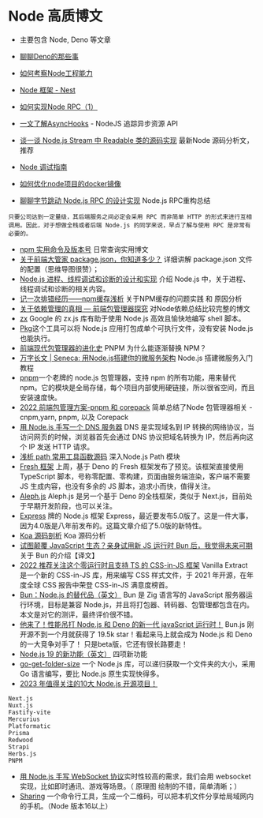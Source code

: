 # Node 高质博文
* 主要包含 Node, Deno 等文章

* [聊聊Deno的那些事](https://mp.weixin.qq.com/s/6tXZYQ8SBvIrhhsZEKVZqQ)
* [如何考察Node工程能力](https://juejin.cn/post/6959477438757896205)
* [Node 框架 - Nest](https://docs.nestjs.cn/8/introduction)
* [如何实现Node RPC（1）](https://developer.aliyun.com/article/712448)
* [一文了解AsyncHooks](https://mp.weixin.qq.com/s/08AVmJLMdMNm4yNWQwk-DA) - NodeJS 追踪异步资源 API
* [谈一谈 Node.js Stream 中 Readable 类的源码实现](https://mp.weixin.qq.com/s/sD6Pi3hS9H5XysmG5cRDhw) 最新Node 源码分析文， 推荐
* [Node 调试指南](https://www.bookstack.cn/read/node-in-debugging/README.md)
* [如何优化node项目的docker镜像](https://juejin.cn/post/6991689670027542564)
* [聊聊字节跳动 Node.js RPC 的设计实现](https://mp.weixin.qq.com/s/Ky6SoWJv85orqYioihTRqg) Node.js RPC重构总结
```
只要公司达到一定量级，其后端服务之间必定会采用 RPC 而非简单 HTTP 的形式来进行互相调用。因此，对于想做全栈或者后端 Node.js 的同学来说，早点了解与使用 RPC 是非常有必要的。
```
* [npm 实用命令及版本号](https://www.yuque.com/docs/share/ca61dff6-146e-4398-80d7-4b8a1c5226ea?#gLFu2) 日常查询实用博文
* [关于前端大管家 package.json，你知道多少？](https://juejin.cn/post/7023539063424548872) 详细讲解 package.json 文件的配置（思维导图很赞）；
* [Node.js 进程、线程调试和诊断的设计和实现](https://mp.weixin.qq.com/s/bv-ZpzGWVRj1spBTj-uG2Q) 介绍 Node.js 中，关于进程、线程调试和诊断的相关内容。
* [记一次排错经历——npm缓存浅析](https://juejin.cn/post/6844903785018425351) 关于NPM缓存的问题实践 和 原因分析
* [关于依赖管理的真相 — 前端包管理器探究](https://mp.weixin.qq.com/s/t6RZAKb6mXTfXl7XbpZ_vw) 对Node依赖总结比较完整的博文
* [zx](https://github.com/google/zx) Google 的 zx.js 库有助于使用 Node.js 高效且愉快地编写 shell 脚本。
* [Pkg](https://github.com/vercel/pkg)这个工具可以将 Node.js 应用打包成单个可执行文件，没有安装 Node.js 也能执行。
* [前端现代包管理器的进化史](https://mp.weixin.qq.com/s/8C9L_z64NUI9kWan64-qAg) PNPM 为什么能逐渐替换 NPM？
* [万字长文 | Seneca: 用Node.js搭建你的微服务架构](https://zhuanlan.zhihu.com/p/361134769) Node.js 搭建微服务入门教程
* [pnpm](https://pnpm.io/zh/)一个老牌的 node.js 包管理器，支持 npm 的所有功能，用来替代 npm。它的模块是全局存储，每个项目内部使用硬链接，所以很省空间，而且安装速度快。
* [2022 前端包管理方案-pnpm 和 corepack](https://juejin.cn/post/7060448346107805732) 简单总结了Node 包管理器相关 - cnpm,yarn, pnpm, 以及 Corepack
* [用 Node.js 手写一个 DNS 服务器](https://mp.weixin.qq.com/s/Gl94ISY5N4BYyYmVT9-QFQ) DNS 是实现域名到 IP 转换的网络协议，当访问网页的时候，浏览器首先会通过 DNS 协议把域名转换为 IP，然后再向这个 IP 发送 HTTP 请求。
* [浅析 path 常用工具函数源码](https://mp.weixin.qq.com/s/mbQC-NVlHg-7QW1c8T8xbA) 深入Node.js Path 模块
* [Fresh 框架](https://fresh.deno.dev/) 上周，基于 Deno 的 Fresh 框架发布了预览。该框架直接使用 TypeScript 脚本，号称零配置、零构建，页面由服务端渲染，客户端不需要 JS 生成内容，也没有多余的 JS 脚本，追求小而快，值得关注。
* [Aleph.js](https://alephjs.org/) Aleph.js 是另一个基于 Deno 的全栈框架，类似于 Next.js，目前处于早期开发阶段，也可以关注。
* [Express](https://expressjs.com/) 牌的 Node.js 框架 Express，最近要发布5.0版了。这是一件大事，因为4.0版是八年前发布的。这篇文章介绍了5.0版的新特性。
* [Koa 源码剖析](https://mp.weixin.qq.com/s?__biz=Mzg5NzcxMDY5Nw==&mid=2247488772&idx=1&sn=4dc98818b7ff92654700def21504b088&chksm=c06cfa02f71b7314424f567947b189735c005a846c796a6b14fda105bdbda908105cbfcf544b&token=903578161&lang=zh_CN#rd) Koa 源码分析
* [试图颠覆 JavaScript 生态？亲身试用新 JS 运行时 Bun 后，我觉得未来可期](https://mp.weixin.qq.com/s/Nd8_MSXOHPUM2GyvvpQfhg) 关于 Bun 的介绍【译文】
* [2022 推荐关注这个零运行时且支持 TS 的 CSS-in-JS 框架](https://mp.weixin.qq.com/s/OpCQJaSbzqWEykAh_qGJfQ) Vanilla Extract  是一个新的 CSS-in-JS 库，用来编写 CSS 样式文件，于 2021 年开源，在年度全球 CSS 报告中荣登 CSS-in-JS 满意度榜首。
* [Bun：Node.js 的替代品（英文）](https://semaphoreci.com/blog/javascript-bun#what-is-bun) Bun 是 Zig 语言写的 JavaScript 服务器运行环境，目标是兼容 Node.js，并且将打包器、转码器、包管理都包含在内。本文是对它的测评，最终评价很不错。
* [他来了！性能吊打 Node.js 和 Deno 的新一代 javaScript 运行时！](https://mp.weixin.qq.com/s/mdBKAMqJ44xEg-QepNCQ4w) Bun.js 刚开源不到一个月就获得了 19.5k star！看起来马上就会成为 Node.js 和 Deno 的一大竞争对手了！ 只是beta版，它还有很长路要走！
* [Node.js 19 的新功能（英文）](https://blog.appsignal.com/2022/11/15/nodejs-19-release-whats-new.html) 四项新功能
* [go-get-folder-size](https://github.com/markthree/go-get-folder-size) 一个 Node.js 库，可以递归获取一个文件夹的大小，采用 Go 语言编写，要比 Node.js 原生实现快得多。
* [2023 年值得关注的10大 Node.js 开源项目！](https://mp.weixin.qq.com/s?__biz=MzU2MTIyNDUwMA==&mid=2247512141&idx=2&sn=b06bddcffd6271063e25f77ad6f2b838&chksm=fc7efe16cb097700379c4c2a781a78eb8d5cb90e6440c2755a81f5bb6a1f3e3671e6e4cb47bf#rd)
```
Next.js
Nuxt.js
Fastify-vite
Mercurius
Platformatic
Prisma
Redwood
Strapi
Herbs.js
PNPM
```
* [用 Node.js 手写 WebSocket 协议](https://mp.weixin.qq.com/s/S0GxZZ-vhZfV6YT5Du827Q)实时性较高的需求，我们会用 websocket 实现，比如即时通讯、游戏等场景。（ 原理图 绘制的不错，简单清晰；）
* [Sharing](https://github.com/parvardegr/sharing) 一个命令行工具，生成一个二维码，可以把本机文件分享给局域网内的手机。（Node 版本16以上）

